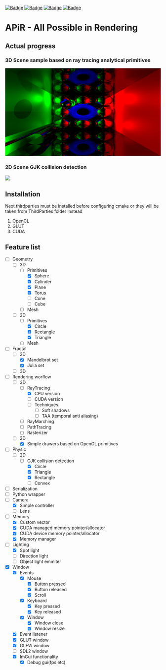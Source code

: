 [![Badge](https://img.shields.io/badge/C++-birghtgreen)](https://github.com/Basicula)
[![Badge](https://img.shields.io/badge/C-birghtgreen)](https://github.com/Basicula)
[![Badge](https://img.shields.io/badge/Python-blue)](https://github.com/Basicula)
[![Badge](https://img.shields.io/badge/CMake-aaaaaa)](https://github.com/Basicula)

# **APiR** - **A**ll **P**ossible **i**n **R**endering

## Actual progress
### 3D Scene sample based on ray tracing analytical primitives
![](States/ray_tracing_analytical_primitives.png)

### 2D Scene GJK collision detection
![](States/gjk.gif)

## Installation
Next thirdparties must be installed before configuring cmake
or they will be taken from ThirdParties folder instead
1. OpenCL
2. GLUT
3. CUDA

## Feature list
- [ ] Geometry
    - [ ] 3D
        - [ ] Primitives
            - [x] Sphere
            - [x] Cylinder
            - [x] Plane
            - [x] Torus
            - [ ] Cone
            - [ ] Cube
        - [ ] Mesh
    - [ ] 2D
        - [ ] Primitives
            - [x] Circle
            - [x] Rectangle
            - [x] Triangle
        - [ ] Mesh
- [ ] Fractal
    - [ ] 2D
        - [x] Mandelbrot set
        - [x] Julia set
    - [ ] 3D
- [ ] Rendering worflow
    - [ ] 3D
        - [ ] RayTracing
            - [x] CPU version
            - [ ] CUDA version
            - [ ] Techniques
                - [ ] Soft shadows
                - [ ] TAA (temporal anti aliasing)
        - [ ] RayMarching
        - [ ] PathTracing
        - [ ] Rasterizer
    - [ ] 2D
        - [x] Simple drawers based on OpenGL primitives
- [ ] Physic
    - [ ] 2D
        - [ ] GJK collision detection
            - [x] Circle
            - [x] Triangle
            - [x] Rectangle
            - [ ] Convex
- [ ] Serialization
- [ ] Python wrapper
- [ ] Camera
    - [x] Simple controller
    - [ ] Lens
- [ ] Memory
    - [x] Custom vector
    - [x] CUDA managed memory pointer/allocator
    - [x] CUDA device memory pointer/allocator
    - [x] Memory manager
- [ ] Lighting
    - [x] Spot light
    - [ ] Direction light
    - [ ] Object light emmiter
- [x] Window
    - [x] Events
        - [x] Mouse
            - [x] Button pressed
            - [x] Button released
            - [x] Scroll
        - [x] Keyboard
            - [x] Key pressed
            - [x] Key released
        - [x] Window
            - [x] Window close
            - [x] Window resize
    - [x] Event listener
    - [x] GLUT window
    - [x] GLFW window
    - [ ] SDL2 window
    - [x] ImGui functionality
        - [x] Debug gui(fps etc)
